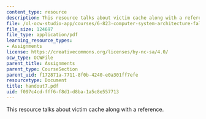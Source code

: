 ```yaml
---
content_type: resource
description: This resource talks about victim cache along with a reference.
file: /ol-ocw-studio-app/courses/6-823-computer-system-architecture-fall-2005/f097c4cdfff6f8d1d8ba1a5c8e557713_handout7.pdf
file_size: 124697
file_type: application/pdf
learning_resource_types:
- Assignments
license: https://creativecommons.org/licenses/by-nc-sa/4.0/
ocw_type: OCWFile
parent_title: Assignments
parent_type: CourseSection
parent_uid: f172871a-7711-8f0b-4240-e0a301ff7efe
resourcetype: Document
title: handout7.pdf
uid: f097c4cd-fff6-f8d1-d8ba-1a5c8e557713
---
```

This resource talks about victim cache along with a reference.